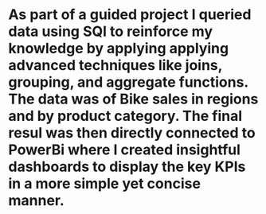 # As part of a guided project I queried data using SQl to reinforce my knowledge by applying applying advanced techniques like joins, grouping, and aggregate functions. The data was of Bike sales in regions and by product category. The final resul was then directly connected to PowerBi where I created insightful dashboards to display the key KPIs in a more simple yet concise manner. 
